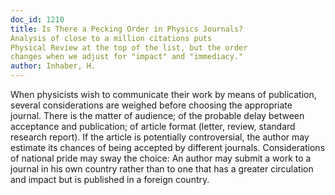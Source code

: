 ```yaml
---
doc_id: 1210
title: Is There a Pecking Order in Physics Journals?
Analysis of close to a million citations puts
Physical Review at the top of the list, but the order
changes when we adjust for "impact" and "immediacy."
author: Inhaber, H.
---
```


When physicists wish to communicate their work by means of publication,
several considerations are weighed before choosing the appropriate journal.
There is the matter of audience; of the probable delay between acceptance
and publication; of article format (letter, review, standard research report).
If the article is potentially controversial, the author may estimate its 
chances of being accepted by different journals. Considerations of national 
pride may sway the choice:  An author may submit a work to a journal in his 
own country rather than to one that has a greater circulation and impact but 
is published in a foreign country.